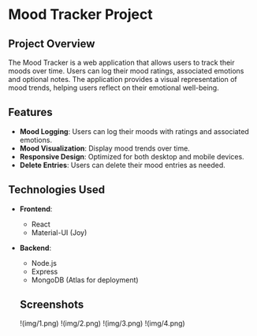 # Mood Tracker Project

## Project Overview
The Mood Tracker is a web application that allows users to track their moods over time. Users can log their mood ratings, associated emotions and optional notes. The application provides a visual representation of mood trends, helping users reflect on their emotional well-being.

## Features
- **Mood Logging**: Users can log their moods with ratings and associated emotions.
- **Mood Visualization**: Display mood trends over time.
- **Responsive Design**: Optimized for both desktop and mobile devices.
- **Delete Entries**: Users can delete their mood entries as needed.

## Technologies Used
- **Frontend**: 
  - React
  - Material-UI (Joy)
- **Backend**: 
  - Node.js
  - Express
  - MongoDB (Atlas for deployment)

  ## Screenshots
  !(img/1.png)
  !(img/2.png)
  !(img/3.png)
  !(img/4.png)

